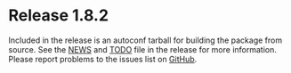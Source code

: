 [icewm -- release notes.  2020-01-07]: #

Release 1.8.2
=============

Included in the release is an autoconf tarball for building the package
from source.  See the [NEWS](NEWS) and [TODO](TODO) file in the release
for more information.  Please report problems to the issues list on
[GitHub](https://github.com/bbidulock/icewm/issues).

[ vim: set ft=markdown sw=4 tw=72 nocin nosi fo+=tcqlorn spell: ]: #
